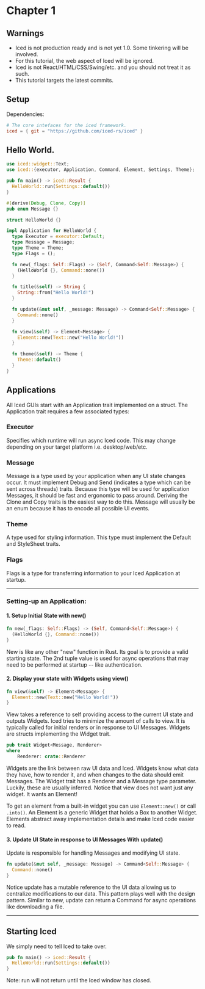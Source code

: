 # Chapter 1

## Warnings
* Iced is not production ready and is not yet 1.0. Some tinkering will be involved.
* For this tutorial, the web aspect of Iced will be ignored.
* Iced is not React/HTML/CSS/Swing/etc. and you should not treat it as such.
* This tutorial targets the latest commits.

## Setup

Dependencies:
```toml
# The core intefaces for the iced framework.
iced = { git = "https://github.com/iced-rs/iced" }
```

## Hello World.

```rust
use iced::widget::Text;
use iced::{executor, Application, Command, Element, Settings, Theme};

pub fn main() -> iced::Result {
  HelloWorld::run(Settings::default())
}

#[derive(Debug, Clone, Copy)]
pub enum Message {}

struct HelloWorld {}

impl Application for HelloWorld {
  type Executor = executor::Default;
  type Message = Message;
  type Theme = Theme;
  type Flags = ();

  fn new(_flags: Self::Flags) -> (Self, Command<Self::Message>) {
    (HelloWorld {}, Command::none())
  }

  fn title(&self) -> String {
    String::from("Hello World!")
  }

  fn update(&mut self, _message: Message) -> Command<Self::Message> {
    Command::none()
  }

  fn view(&self) -> Element<Message> {
    Element::new(Text::new("Hello World!"))
  }

  fn theme(&self) -> Theme {
    Theme::default()
  }
}
```

## Applications
All Iced GUIs start with an Application trait implemented on a struct. The Application trait requires a few associated types:
### Executor
Specifies which runtime will run async Iced code. This may change depending on your target platform i.e. desktop/web/etc.
### Message
Message is a type used by your application when any UI state changes occur. It must implement Debug and Send (indicates a type which can be sent across threads) traits.
Because this type will be used for application Messages, it should be fast and ergonomic to pass around. Deriving the Clone and Copy traits is the easiest way to do this.
Message will usually be an enum because it has to encode all possible UI events.
### Theme
A type used for styling information. This type must implement the Default and StyleSheet traits.
### Flags
Flags is a type for transferring information to your Iced Application at startup.

---

### Setting-up an Application:
#### 1. Setup Initial State with new()
```rust
fn new(_flags: Self::Flags) -> (Self, Command<Self::Message>) {
  (HelloWorld {}, Command::none())
}
```
New is like any other "new" function in Rust. Its goal is to provide a valid starting state. The 2nd tuple value is used for async operations that may need to be performed at startup -- like authentication.
#### 2. Display your state with Widgets using view()
```rust
fn view(&self) -> Element<Message> {
  Element::new(Text::new("Hello World!"))
}
```
View takes a reference to self providing access to the current UI state and outputs Widgets.
Iced tries to minimize the amount of calls to view. It is typically called for initial renders or in response to UI Messages.
Widgets are structs implementing the Widget trait.
```rust
pub trait Widget<Message, Renderer>
where
    Renderer: crate::Renderer
```
Widgets are the link between raw UI data and Iced. Widgets know what data they have, how to render it, and when changes to the data should emit Messages.
The Widget trait has a Renderer and a Message type parameter. Luckily, these are usually inferred.
Notice that view does not want just any widget. It wants an Element!

To get an element from a built-in widget you can use `Element::new()` or call `.into()`.
An Element is a generic Widget that holds a Box to another Widget. Elements abstract away implementation details and make Iced code easier to read.
#### 3. Update UI State in response to UI Messages With update()
Update is responsible for handling Messages and modifying UI state.
```rust
fn update(&mut self, _message: Message) -> Command<Self::Message> {
  Command::none()
}
```
Notice update has a mutable reference to the UI data allowing us to centralize modifications to our data.
This pattern plays well with the design pattern. Similar to new, update can return a Command for async operations like downloading a file.

---

## Starting Iced
We simply need to tell Iced to take over.
```rust
pub fn main() -> iced::Result {
  HelloWorld::run(Settings::default())
}
```
Note: run will not return until the Iced window has closed.